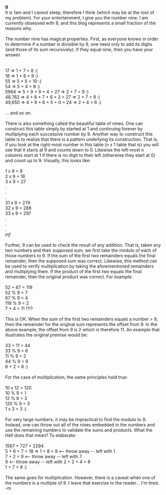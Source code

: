 <b>9</b>
<br />It is 1am and I cannot sleep; therefore I think (which may be at the root of my problem).  For your entertainment, I give you the number nine.  I am currently obsessed with 9, and this blog represents a small fraction of the reasons why.
<br />
<br />The number nine has magical properties.  First, as everyone knows in order to determine if a number is divisible by 9, one need only to add its digits (and those of its sum recursively).  If they equal nine, then you have your answer.  
<br />
<br />17 => 1 + 7 = 8 :(
<br />18 => 1 + 8 = 9 :)
<br />55 => 5 + 5 = 10 :(
<br />54 => 5 + 4 = 9 :)
<br />5994 => 5 + 9 + 9 + 4 = 27 => 2 + 7 = 9 :)
<br />48,762 => 4 + 8 + 7 + 6 + 2 = 27 => 2 + 7 = 9 :)
<br />49,650 => 4 + 9 + 6 + 5 + 0 = 24 => 2 + 4 = 6 :(
<br />
<br />... and so on.
<br />
<br />There is also something called the beautiful table of nines.  One can construct this table simply by started at 1 and continuing forever by multiplying each successive number by 9.  Another way to construct this table is to realize that there is a pattern underlying its construction.  That is, if you look at the right-most number in this table (n x 1 table that is) you will see that it starts at 9 and counts down to 0.  Likewise the left-most n columns start at 1 if there is no digit to their left (otherwise they start at 0) and count up to 9.  Visually, this looks like:
<br />
<br />1 x 9 = 9
<br />2 x 9 = 18
<br />3 x 9 = 27
<br />.
<br />.
<br />.
<br />31 x 9 = 279
<br />32 x 9 = 288
<br />33 x 9 = 297
<br />.
<br />.
<br />.
<br /><i>inf</i>
<br />
<br />Further, 9 can be used to check the result of any addition.  That is, taken any two numbers and their supposed sum, we first take the modulo of each of those numbers to 9.  If the sum of the first two remainders equals the final remainder, then the supposed sum was correct.  Likewise, this method can be used to verify multiplication by taking the aforementioned remainders and multiplying them.  If the product of the first two equals the final remainder, then the original product was correct.  For example:
<br />
<br />52 + 67 = 119
<br />52 % 9 = 7
<br />67 % 9 = 4
<br />119 % 9 = 2
<br />7 + 4 = 11  !?!?
<br />
<br />This is OK.  When the sum of the first two remainders equals a number > 9, then the remainder for the original sum represents the offset from 9.  In the above example, the offset from 9 is 2 which is therefore 11.  An example that illustrates the original premise would be:
<br />
<br />33 + 11 = 44
<br />33 % 9 = 6
<br />11 % 9 = 2
<br />44 % 9 = 8
<br />6 + 2 = 8  :)
<br />
<br />For the case of multiplication, the same principles hold true:
<br />
<br />10 x 12 = 120
<br />10 % 9 = 1
<br />12 % 9 = 3
<br />120 % 9 = 3
<br />1 x 3 = 3 :)
<br />
<br />For very large numbers, it may be impractical to find the modulo to 9.  Instead, one can throw out all of the nines embedded in the numbers and use the remaining numbers to validate the sums and products.  What the Hell does that mean?  To elaborate:
<br />
<br />1567 + 727 = 2294
<br />5 + 6 + 7 = 18 => 1 + 8 = 9 <-- throw away -- left with 1
<br />7 + 2 = 9 <-- throw away -- left with 7
<br />9 <-- throw away -- left with 2 + 2 + 4 = 8
<br />1 + 7 = 8 :)
<br />
<br />The same goes for multiplication.  However, there is a caveat when one of the numbers is a multiple of 9.  I leave that exercise to the reader... I'm tired.
<br />-m
<br />